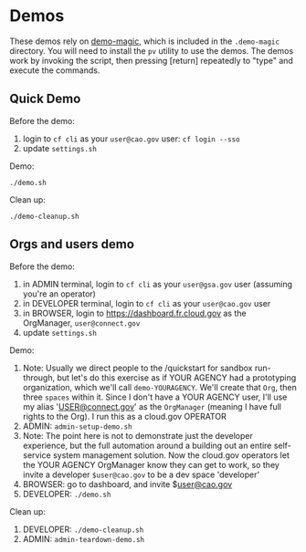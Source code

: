 # Demos

These demos rely on [demo-magic](https://github.com/paxtonhare/demo-magic), which is included in the `.demo-magic` directory. You will need to install the `pv` utility to use the demos. The demos work by invoking the script, then pressing \[return\] repeatedly to "type" and execute the commands.

## Quick Demo

Before the demo:
  1. login to `cf cli` as your `user@cao.gov` user: `cf login --sso`
  1. update `settings.sh`

Demo:
```
./demo.sh
```

Clean up:
```
./demo-cleanup.sh
```

## Orgs and users demo

Before the demo:

  1. in ADMIN terminal, login to `cf cli` as your `user@gsa.gov` user (assuming you're an operator)
  2. in DEVELOPER terminal, login to `cf cli` as your `user@cao.gov` user
  3. in BROWSER, login to https://dashboard.fr.cloud.gov as  the OrgManager,
     `user@connect.gov`
  4. update `settings.sh` 

Demo:

  1. Note: Usually we direct people to the /quickstart for sandbox run-through, but let's do this exercise as if YOUR AGENCY had a prototyping organization, which we'll call `demo-YOURAGENCY`. We'll create that `Org`, then three `spaces` within it.  Since I don't have a YOUR AGENCY user, I'll use my alias 'USER@connect.gov' as the `OrgManager` (meaning I have full rights to the Org). I run this as a cloud.gov OPERATOR
  1. ADMIN: `admin-setup-demo.sh`
  1. Note: The point here is not to demonstrate just the developer experience, but the full automation around a building out an entire self-service system management solution.  Now the cloud.gov operators let the YOUR AGENCY OrgManager know they can get to work, so they invite a developer `$user@cao.gov` to be a dev space 'developer'
  1. BROWSER: go to dashboard, and invite $user@cao.gov 
  1. DEVELOPER: `./demo.sh`

Clean up:
  1. DEVELOPER: `./demo-cleanup.sh`
  1. ADMIN: `admin-teardown-demo.sh`

